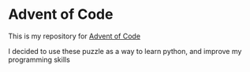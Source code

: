 # Advent of Code

This is my repository for [Advent of Code](https://adventofcode.com/)

I decided to use these puzzle as a way to learn python, and improve my programming skills


